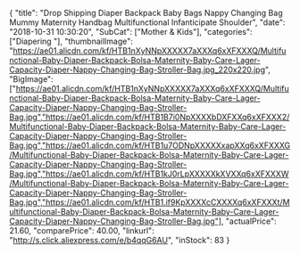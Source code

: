 {
	"title": "Drop Shipping Diaper Backpack Baby Bags Nappy Changing Bag Mummy Maternity Handbag Multifunctional Infanticipate Shoulder",
	"date": "2018-10-31 10:30:20",
	"SubCat": ["Mother & Kids"],
	"categories": ["Diapering "],
	"thumbnailImage": "https://ae01.alicdn.com/kf/HTB1nXyNNpXXXXX7aXXXq6xXFXXXQ/Multifunctional-Baby-Diaper-Backpack-Bolsa-Maternity-Baby-Care-Lager-Capacity-Diaper-Nappy-Changing-Bag-Stroller-Bag.jpg_220x220.jpg",
	"BigImage": ["https://ae01.alicdn.com/kf/HTB1nXyNNpXXXXX7aXXXq6xXFXXXQ/Multifunctional-Baby-Diaper-Backpack-Bolsa-Maternity-Baby-Care-Lager-Capacity-Diaper-Nappy-Changing-Bag-Stroller-Bag.jpg","https://ae01.alicdn.com/kf/HTB1B7i0NpXXXXbDXFXXq6xXFXXX2/Multifunctional-Baby-Diaper-Backpack-Bolsa-Maternity-Baby-Care-Lager-Capacity-Diaper-Nappy-Changing-Bag-Stroller-Bag.jpg","https://ae01.alicdn.com/kf/HTB1u7ODNpXXXXXxapXXq6xXFXXXG/Multifunctional-Baby-Diaper-Backpack-Bolsa-Maternity-Baby-Care-Lager-Capacity-Diaper-Nappy-Changing-Bag-Stroller-Bag.jpg","https://ae01.alicdn.com/kf/HTB1kJ0rLpXXXXXkXVXXq6xXFXXXW/Multifunctional-Baby-Diaper-Backpack-Bolsa-Maternity-Baby-Care-Lager-Capacity-Diaper-Nappy-Changing-Bag-Stroller-Bag.jpg","https://ae01.alicdn.com/kf/HTB1.if9KpXXXXcCXXXXq6xXFXXXt/Multifunctional-Baby-Diaper-Backpack-Bolsa-Maternity-Baby-Care-Lager-Capacity-Diaper-Nappy-Changing-Bag-Stroller-Bag.jpg"],
	"actualPrice": 21.60,
	"comparePrice": 40.00,
	"linkurl": "http://s.click.aliexpress.com/e/b4qqG6AU",
	"inStock": 83
}

